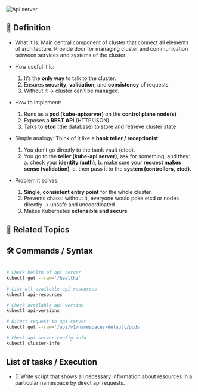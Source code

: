 ![Api server](api-server.png)
## 📌 Definition

- What it is: Main central component of cluster that connect all elements of architecture. Provide door for managing cluster and communication between services and systems of the cluster

- How useful it is: 
	1. It’s the **only way** to talk to the cluster.
	2. Ensures **security**, **validation**, and **consistency** of requests
	3. Without it → cluster can’t be managed.

- How to implement:
	1.  Runs as a **pod (kube-apiserver)** on the **control plane node(s)**
	2. Exposes a **REST API** (HTTP/JSON)
	3. Talks to **etcd** (the database) to store and retrieve cluster state

- Simple analogy:
	Think of it like a **bank teller / receptionist**:
	1.  You don’t go directly to the bank vault (etcd).
	2. You go to the **teller (kube-api server)**, ask for something, and they:
			a. check your **identity (auth)**,
			b. make sure your **request makes sense (validation)**,
			c. then pass it to the **system (controllers, etcd)**.

- Problem it solves:
	1. **Single, consistent entry point** for the whole cluster.
	2. Prevents chaos: without it, everyone would poke etcd or nodes directly → unsafe and uncoordinated
	3. Makes Kubernetes **extensible and secure**

  

## 🔗 Related Topics


## 🛠 Commands / Syntax

```bash

# Check health of api server
kubectl get --raw='/healthz'

# List all available api resources
kubectl api-resources

# Check available api version
kubectl api-versions

# Direct request to api server
kubectl get --raw='/api/v1/namespaces/default/pods'

# Check api server config info
kubectl cluster-info

```

  

## List of tasks / Execution

- [] Write script that shows all necessary information about resources in a particular namespace by direct api requests.